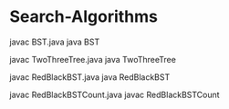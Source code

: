 # Search-Algorithms

javac BST.java
java BST <filename>

javac TwoThreeTree.java
java TwoThreeTree <filename>

javac RedBlackBST.java
java RedBlackBST <filename>

javac RedBlackBSTCount.java
javac RedBlackBSTCount <filename>

